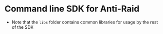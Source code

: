 # Command line SDK for Anti-Raid

- Note that the ``libs`` folder contains common libraries for usage by the rest of the SDK